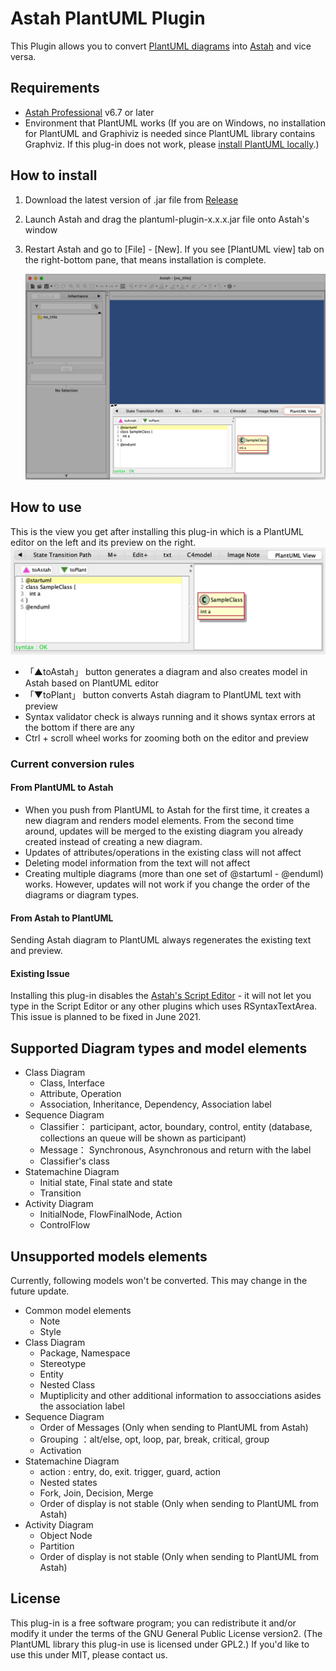 # Astah PlantUML Plugin

This Plugin allows you to convert [PlantUML diagrams](https://plantuml.com/) into [Astah](https://astah.net/products/astah-professional/) and vice versa.

## Requirements

- [Astah Professional](https://astah.net/products/astah-professional/) v6.7 or later
- Environment that PlantUML works
  (If you are on Windows, no installation for PlantUML and Graphiviz is needed since PlantUML library contains Graphviz. If this plug-in does not work, please [install PlantUML locally](https://plantuml.com/starting).)

## How to install

1. Download the latest version of .jar file from [Release](https://github.com/ChangeVision/astah-plantuml-plugin/releases)
2. Launch Astah and drag the plantuml-plugin-x.x.x.jar file onto Astah's window
3. Restart Astah and go to [File] - [New].  If you see [PlantUML view] tab on the right-bottom pane, that means installation is complete.
 
   <img src="https://github.com/ChangeVision/astah-plantuml-plugin/blob/images/img/PlantUML-plugin-for-Astah.png?raw=true" width="600">
   
## How to use

This is the view you get after installing this plug-in which is a PlantUML editor on the left and its preview on the right.
<img src="https://github.com/ChangeVision/astah-plantuml-plugin/blob/images/img/PlantUML-View-Pane-Closeup.png?raw=true" width="600">
- 「▲toAstah」 button generates a diagram and also creates model in Astah based on PlantUML editor
- 「▼toPlant」 button converts Astah diagram to PlantUML text with preview
- Syntax validator check is always running and it shows syntax errors at the bottom if there are any
- Ctrl + scroll wheel works for zooming both on the editor and preview




### Current conversion rules

#### From PlantUML to Astah
- When you push from PlantUML to Astah for the first time, it creates a new diagram and renders model elements. From the second time around, updates will be merged to the existing diagram you already created instead of creating a new diagram.
- Updates of attributes/operations in the existing class will not affect
- Deleting model information from the text will not affect
- Creating multiple diagrams (more than one set of @startuml - @enduml) works. However, updates will not work if you change the order of the diagrams or diagram types.


#### From Astah to PlantUML
Sending Astah diagram to PlantUML always regenerates the existing text and preview.


#### Existing Issue
Installing this plug-in disables the [Astah's Script Editor](https://astah.net/product-plugins/script-editor/) - it will not let you type in the Script Editor or any other plugins which uses RSyntaxTextArea.
This issue is planned to be fixed in June 2021.

## Supported Diagram types and model elements

- Class Diagram
  - Class, Interface
  - Attribute, Operation
  - Association, Inheritance, Dependency, Association label
- Sequence Diagram
  - Classifier： participant, actor, boundary, control, entity
    (database, collections an queue will be shown as participant)
  - Message： Synchronous, Asynchronous and return with the label
  - Classifier's class 
- Statemachine Diagram
  - Initial state, Final state and state
  - Transition
- Activity Diagram
  - InitialNode, FlowFinalNode, Action
  - ControlFlow

## Unsupported models elements
Currently, following models won't be converted. This may change in the future update.

- Common model elements
    - Note
    - Style
- Class Diagram
    - Package, Namespace
    - Stereotype
    - Entity
    - Nested Class
    - Muptiplicity and other additional information to assocciations asides the association label
- Sequence Diagram
    - Order of Messages (Only when sending to PlantUML from Astah)
    - Grouping ：alt/else, opt, loop, par, break, critical, group
    - Activation
- Statemachine Diagram
    - action : entry, do, exit. trigger, guard, action
    - Nested states
    - Fork, Join, Decision, Merge
    - Order of display is not stable (Only when sending to PlantUML from Astah)
- Activity Diagram
    - Object Node
    - Partition
    - Order of display is not stable (Only when sending to PlantUML from Astah)

## License

This plug-in is a free software program; you can redistribute it and/or modify it under the terms of the GNU General Public License version2. (The PlantUML library this plug-in use is licensed under GPL2.)
If you'd like to use this under MIT, please contact us.
